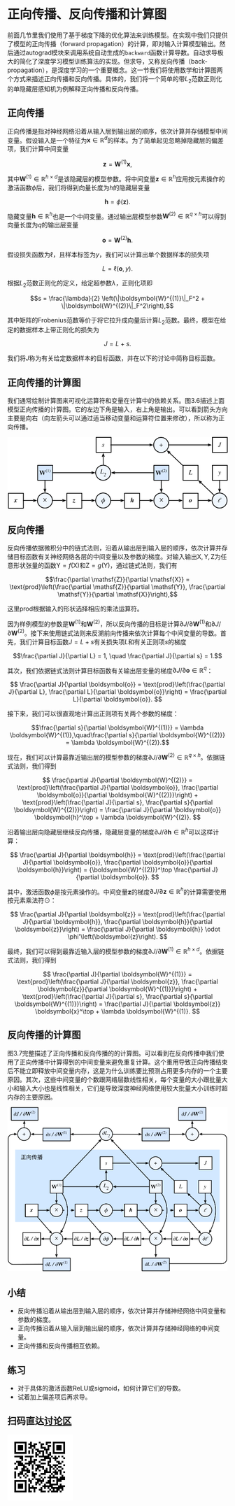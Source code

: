 # 正向传播、反向传播和计算图

前面几节里我们使用了基于梯度下降的优化算法来训练模型。在实现中我们只提供了模型的正向传播（forward propagation）的计算，即对输入计算模型输出。然后通过autograd模块来调用系统自动生成的`backward`函数计算导数。自动求导极大的简化了深度学习模型训练算法的实现。但求导，又称反向传播（back-propagation），是深度学习的一个重要概念。这一节我们将使用数学和计算图两个方式来描述正向传播和反向传播。具体的，我们将一个简单的带$L_2$范数正则化的单隐藏层感知机为例解释正向传播和反向传播。

## 正向传播

正向传播是指对神经网络沿着从输入层到输出层的顺序，依次计算并存储模型中间变量。假设输入是一个特征为$\boldsymbol{x} \in \mathbb{R}^d$的样本。为了简单起见忽略掉隐藏层的偏差项，我们计算中间变量

$$\boldsymbol{z} = \boldsymbol{W}^{(1)} \boldsymbol{x},$$

其中$\boldsymbol{W}^{(1)} \in \mathbb{R}^{h \times d}$是该隐藏层的模型参数。将中间变量$\boldsymbol{z} \in \mathbb{R}^h$应用按元素操作的激活函数$\phi$后，我们将得到向量长度为$h$的隐藏层变量

$$\boldsymbol{h} = \phi (\boldsymbol{z}).$$

隐藏变量$\boldsymbol{h} \in \mathbb{R}^h$也是一个中间变量。通过输出层模型参数$\boldsymbol{W}^{(2)} \in \mathbb{R}^{q \times h}$可以得到向量长度为$q$的输出层变量

$$\boldsymbol{o} = \boldsymbol{W}^{(2)} \boldsymbol{h}.$$

假设损失函数为$\ell$，且样本标签为$y$，我们可以计算出单个数据样本的损失项

$$L = \ell(\boldsymbol{o}, y).$$

根据$L_2$范数正则化的定义，给定超参数$\lambda$，正则化项即

$$s = \frac{\lambda}{2} \left(\|\boldsymbol{W}^{(1)}\|_F^2 + \|\boldsymbol{W}^{(2)}\|_F^2\right),$$

其中矩阵的Frobenius范数等价于将它拉升成向量后计算$L_2$范数。最终，模型在给定的数据样本上带正则化的损失为

$$J = L + s.$$

我们将$J$称为有关给定数据样本的目标函数，并在以下的讨论中简称目标函数。


## 正向传播的计算图

我们通常绘制计算图来可视化运算符和变量在计算中的依赖关系。图3.6描述上面模型正向传播的计算图。它的左边下角是输入，右上角是输出。可以看到箭头方向主要是向右（向左箭头可以通过适当移动变量和运算符位置来修改），所以称为正向传播。

![正向传播的计算图。其中方框代表变量，圆圈代表运算符，箭头表示依赖关系。](../img/forward.svg)


## 反向传播

反向传播依据微积分中的链式法则，沿着从输出层到输入层的顺序，依次计算并存储目标函数有关神经网络各层的中间变量以及参数的梯度。对输入输出$\mathsf{X}, \mathsf{Y}, \mathsf{Z}$为任意形状张量的函数$\mathsf{Y}=f(\mathsf{X})$和$\mathsf{Z}=g(\mathsf{Y})$，通过链式法则，我们有

$$\frac{\partial \mathsf{Z}}{\partial \mathsf{X}} = \text{prod}\left(\frac{\partial \mathsf{Z}}{\partial \mathsf{Y}}, \frac{\partial \mathsf{Y}}{\partial \mathsf{X}}\right),$$

这里$\text{prod}$根据输入的形状选择相应的乘法运算符。

因为样例模型的参数是$\boldsymbol{W}^{(1)}$和$\boldsymbol{W}^{(2)}$，所以反向传播的目标是计算$\partial J/\partial \boldsymbol{W}^{(1)}$和$\partial J/\partial \boldsymbol{W}^{(2)}$。接下来使用链式法则来反溯前向传播来依次计算每个中间变量的导数。首先，我们计算目标函数$J=L+s$有关损失项$L$和有关正则项$s$的梯度

$$\frac{\partial J}{\partial L} = 1, \quad \frac{\partial J}{\partial s} = 1.$$

其次，我们依据链式法则计算目标函数有关输出层变量的梯度$\partial J/\partial \boldsymbol{o} \in \mathbb{R}^q$：

$$
\frac{\partial J}{\partial \boldsymbol{o}}
= \text{prod}\left(\frac{\partial J}{\partial L}, \frac{\partial L}{\partial \boldsymbol{o}}\right)
= \frac{\partial L}{\partial \boldsymbol{o}}.
$$


接下来，我们可以很直观地计算出正则项有关两个参数的梯度：

$$\frac{\partial s}{\partial \boldsymbol{W}^{(1)}} = \lambda \boldsymbol{W}^{(1)},\quad\frac{\partial s}{\partial \boldsymbol{W}^{(2)}} = \lambda \boldsymbol{W}^{(2)}.$$


现在，我们可以计算最靠近输出层的模型参数的梯度$\partial J/\partial \boldsymbol{W}^{(2)} \in \mathbb{R}^{q \times h}$。依据链式法则，我们得到

$$
\frac{\partial J}{\partial \boldsymbol{W}^{(2)}}
= \text{prod}\left(\frac{\partial J}{\partial \boldsymbol{o}}, \frac{\partial \boldsymbol{o}}{\partial \boldsymbol{W}^{(2)}}\right) + \text{prod}\left(\frac{\partial J}{\partial s}, \frac{\partial s}{\partial \boldsymbol{W}^{(2)}}\right)
= \frac{\partial J}{\partial \boldsymbol{o}} \boldsymbol{h}^\top + \lambda \boldsymbol{W}^{(2)}.
$$


沿着输出层向隐藏层继续反向传播，隐藏层变量的梯度$\partial J/\partial \boldsymbol{h} \in \mathbb{R}^h$可以这样计算：

$$
\frac{\partial J}{\partial \boldsymbol{h}}
= \text{prod}\left(\frac{\partial J}{\partial \boldsymbol{o}}, \frac{\partial \boldsymbol{o}}{\partial \boldsymbol{h}}\right)
= {\boldsymbol{W}^{(2)}}^\top \frac{\partial J}{\partial \boldsymbol{o}}.
$$


其中，激活函数$\phi$是按元素操作的。中间变量$\boldsymbol{z}$的梯度$\partial J/\partial \boldsymbol{z} \in \mathbb{R}^h$的计算需要使用按元素乘法符$\odot$：

$$
\frac{\partial J}{\partial \boldsymbol{z}}
= \text{prod}\left(\frac{\partial J}{\partial \boldsymbol{h}}, \frac{\partial \boldsymbol{h}}{\partial \boldsymbol{z}}\right)
= \frac{\partial J}{\partial \boldsymbol{h}} \odot \phi'\left(\boldsymbol{z}\right).
$$

最终，我们可以得到最靠近输入层的模型参数的梯度$\partial J/\partial \boldsymbol{W}^{(1)} \in \mathbb{R}^{h \times d}$。依据链式法则，我们得到

$$
\frac{\partial J}{\partial \boldsymbol{W}^{(1)}}
= \text{prod}\left(\frac{\partial J}{\partial \boldsymbol{z}}, \frac{\partial \boldsymbol{z}}{\partial \boldsymbol{W}^{(1)}}\right) + \text{prod}\left(\frac{\partial J}{\partial s}, \frac{\partial s}{\partial \boldsymbol{W}^{(1)}}\right)
= \frac{\partial J}{\partial \boldsymbol{z}} \boldsymbol{x}^\top + \lambda \boldsymbol{W}^{(1)}.
$$

## 反向传播的计算图

图3.7完整描述了正向传播和反向传播的的计算图。可以看到在反向传播中我们使用了正向传播中计算得到的中间变量来避免重复计算。这个重用导致正向传播结束后不能立即释放中间变量内存，这是为什么训练要比预测占用更多内存的一个主要原因。其次，这些中间变量的个数跟网络层数线性相关，每个变量的大小跟批量大小和输入大小也是线性相关，它们是导致深度神经网络使用较大批量大小训练时超内存的主要原因。

![正向传播和反向传播的计算图，其中正向传播部分在阴影框中。下半部是各个中间变量关于$L$的导数，上半部则是关于$s$和$J$的导数。](../img/backward.svg)


## 小结

* 反向传播沿着从输出层到输入层的顺序，依次计算并存储神经网络中间变量和参数的梯度。
* 正向传播沿着从输入层到输出层的顺序，依次计算并存储神经网络的中间变量。
* 正向传播和反向传播相互依赖。


## 练习

* 对于具体的激活函数ReLU或sigmoid，如何计算它们的导数。
* 试着加上偏差项后再求导。

## 扫码直达[讨论区](https://discuss.gluon.ai/t/topic/3710)

![](../img/qr_backprop.svg)
